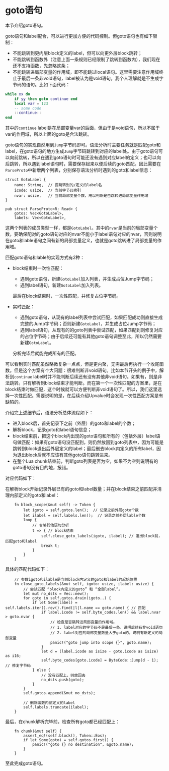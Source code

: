 # goto语句

本节介绍goto语句。

goto语句和label配合，可以进行更加方便的代码控制。但goto语句也有如下限制：

- 不能跳转到更内层block定义的label，但可以向更外层block跳转；
- 不能跳转到函数外（注意上面一条规则已经限制了跳转到函数内），我们现在还不支持函数，先忽略这条；
- 不能跳转进局部变量的作用域，即不能跳过local语句。这里需要注意作用域终止于最后一条非void语句，label被认为是void语句。我个人理解就是不生成字节码的语句。比如下面代码：

```lua
while xx do
    if yy then goto continue end
    local var = 123
    -- some code
    ::continue::
end
```

其中的`continue` label是在局部变量var的后面，但由于是void语句，所以不属于var的作用域，所以上面的goto是合法跳转。

goto语句的实现自然用到`Jump`字节码即可。语法分析时主要任务就是匹配goto和label，在goto语句的地方生成`Jump`字节码跳转到对应的label处。由于goto语句可以向前跳转，所以在遇到goto语句时可能还没有遇到对应label的定义；也可以向后跳转，所以遇到label语句时，需要保存起来以便后续的goto匹配。因此需要在`ParseProto`中新增两个列表，分别保存语法分析时遇到的goto和label信息：

```rust,ignore
struct GotoLabel {
    name: String,  // 要跳转到的/定义的label名
    icode: usize,  // 当前字节码索引
    nvar: usize,   // 当前局部变量个数，用以判断是否跳转进局部变量作用域
}

pub struct ParseProto<R: Read> {
    gotos: Vec<GotoLabel>,
    labels: Vec<GotoLabel>,
```

这两个列表的成员类型一样，都是`GotoLabel`。其中的`nvar`是当前的局部变量个数，要确保配对的goto语句对应的nvar不能小于label语句对应的nvar，否则说明在goto和lable语句之间有新的局部变量定义，也就是goto跳转进了局部变量的作用域。

匹配goto语句和lable的实现方式有2种：

- block结束时一次性匹配：
  - 遇到goto语句，新建`GotoLabel`加入列表，并生成占位Jump字节码；
  - 遇到label语句，新建`GotoLabel`加入列表。
  
  最后在block结束时，一次性匹配，并修复占位字节码。

- 实时匹配：
  - 遇到goto语句，从现有的label列表中尝试匹配，如果匹配成功则直接生成完整的Jump字节码；否则新建`GotoLabel`，并生成占位Jump字节码；
  - 遇到label语句，从现有的的goto列表中尝试匹配，如果匹配到则修复对应的占位字节码；由于后续还可能有其他goto语句调整至此，所以仍然需要新建`GotoLabel`。

  分析完毕后就能完成所有的匹配。

可以看到实时匹配虽然略微复杂一点点，但是更内聚，无需最后再执行一个收尾函数。但是这个方案有个大问题：很难判断非void语句。比如本节开头的例子中，解析到`continue` label时并不能判断后续还有没有其他非void语句。如果有，则是非法跳转。只有解析到block结束才能判断。而在第一个一次性匹配的方案里，是在block结束时做匹配，这个时候就可以方便判断非void语句了。所以，我们这里选择一次性匹配。需要说明的是，在后续介绍Upvalue时会发现一次性匹配方案是有缺陷的。

介绍完上述细节后，语法分析总体流程如下：

- 进入block后，首先记录下之前（外层）的goto和label的个数；
- 解析block，记录goto和label语句信息；
- block结束前，把这个block内出现的goto语句和所有的（包括外层）label语句做匹配：如果有goto语句没匹配到，则仍然放回到goto列表中，因为可能是跳转到block退出后外层定义的label；最后删去block内定义的所有label，因为退出block后就不应该有其他goto语句跳转进来。
- 在整个Lua chunk结束前，判断goto列表是否为空，如果不为空则说明有的goto语句没有目的地，报错。

对应代码如下：

在解析block开始记录外层已有的goto和label数量；并在block结束之前匹配并清理内部定义的goto和label：

```rust,ignore
    fn block_scope(&mut self) -> Token {
        let igoto = self.gotos.len();  // 记录之前外层goto个数
        let ilabel = self.labels.len();  // 记录之前外层lable个数
        loop {
            // 省略其他语句分析
            t => { // block结束
                self.close_goto_labels(igoto, ilabel); // 退出block前，匹配goto和label
                break t;
            }
        }
    }
```

具体的匹配代码如下：

```rust,ignore
    // 参数igoto和ilable是当前block内定义的goto和label的起始位置
    fn close_goto_labels(&mut self, igoto: usize, ilabel: usize) {
        // 尝试匹配 “block内定义的goto” 和 “全部label”。
        let mut no_dsts = Vec::new();
        for goto in self.gotos.drain(igoto..) {
            if let Some(label) = self.labels.iter().rev().find(|l|l.name == goto.name) { // 匹配
                if label.icode != self.byte_codes.len() && label.nvar > goto.nvar {
                    // 检查是否跳转进局部变量的作用域。
                    // 1. label对应的字节码不是最后一条，说明后续有非void语句
                    // 2. label对应的局部变量数量大于goto的，说明有新定义的局部变量
                    panic!("goto jump into scope {}", goto.name);
                }
                let d = (label.icode as isize - goto.icode as isize) as i16;
                self.byte_codes[goto.icode] = ByteCode::Jump(d - 1);  // 修复字节码
            } else {
                // 没有匹配上，则放回去
                no_dsts.push(goto);
            }
        }
        self.gotos.append(&mut no_dsts);

        // 删除函数内部定义的label
        self.labels.truncate(ilabel);
    }
```

最后，在chunk解析完毕前，检查所有goto都已经匹配上：

```rust,ignore
    fn chunk(&mut self) {
        assert_eq!(self.block(), Token::Eos);
        if let Some(goto) = self.gotos.first() {
            panic!("goto {} no destination", &goto.name);
        }
    }
```

至此完成goto语句。